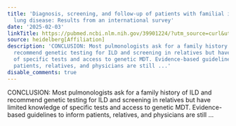 ```yaml
---
title: 'Diagnosis, screening, and follow-up of patients with familial interstitial
  lung disease: Results from an international survey'
date: '2025-02-03'
linkTitle: https://pubmed.ncbi.nlm.nih.gov/39901224/?utm_source=curl&utm_medium=rss&utm_campaign=pubmed-2&utm_content=1FakS-2QOkCT8HsMOQP1bCRQ4YzyumYOmxmF0moLsQ3dFB1E9V&fc=20220326224207&ff=20250204170852&v=2.18.0.post9+e462414
source: heidelberg[Affiliation]
description: 'CONCLUSION: Most pulmonologists ask for a family history of ILD and
  recommend genetic testing for ILD and screening in relatives but have limited knowledge
  of specific tests and access to genetic MDT. Evidence-based guidelines to inform
  patients, relatives, and physicians are still ...'
disable_comments: true
---
```

CONCLUSION: Most pulmonologists ask for a family history of ILD and recommend genetic testing for ILD and screening in relatives but have limited knowledge of specific tests and access to genetic MDT. Evidence-based guidelines to inform patients, relatives, and physicians are still ...